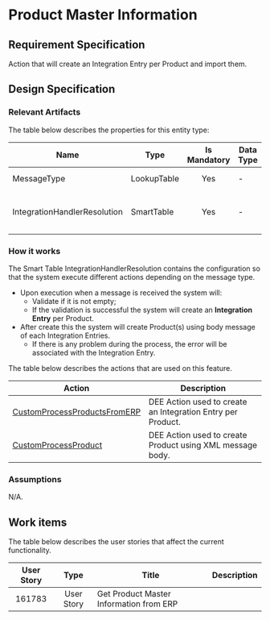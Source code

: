 # Product Master Information

## Requirement Specification
Action that will create an Integration Entry per Product and import them.

## Design Specification

### Relevant Artifacts
The table below describes the properties for this entity type:

| Name                         | Type        | Is Mandatory | Data Type | Description                             |
| ---------------------------- | ----------- | :----------: | --------- | --------------------------------------- |
| MessageType                  | LookupTable |      Yes     |     -     | Type of the Integration                 |
| IntegrationHandlerResolution | SmartTable  |      Yes     |     -     | Used to resolve the integration handler |

### How it works

The Smart Table IntegrationHandlerResolution contains the configuration so that the system execute different actions depending on the message type.

* Upon execution when a message is received the system will:
  * Validate if it is not empty;
  * If the validation is successful the system will create an **Integration Entry** per Product.
* After create this the system will create Product(s) using body message of each Integration Entries.
  * If there is any problem during the process, the error will be associated with the Integration Entry.

The table below describes the actions that are used on this feature.

| Action                                                                                               | Description                                                 |
| ---------------------------------------------------------------------------------------------------- | ----------------------------------------------------------- |
| [CustomProcessProductsFromERP](/AMSOsram/techspec>artifacts>deeactions>CustomProcessProductsFromERP) | DEE Action used to create an Integration Entry per Product. |
| [CustomProcessProduct](/AMSOsram/techspec>artifacts>deeactions>CustomProcessProduct)                 | DEE Action used to create Product using XML message body.   |

### Assumptions
N/A.

## Work items

The table below describes the user stories that affect the current functionality.

| User Story | Type       | Title                                   | Description |
| :--------: | :--------: | --------------------------------------- | ----------- |
| 161783     | User Story | Get Product Master Information from ERP |             |